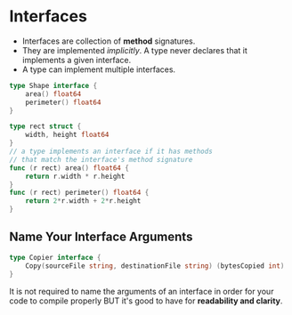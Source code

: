 # Interfaces

- Interfaces are collection of **method** signatures.
- They are implemented _implicitly_.
  A type never declares that it implements a given interface.
- A type can implement multiple interfaces.

```go
type Shape interface {
    area() float64
    perimeter() float64
}

type rect struct {
    width, height float64
}
// a type implements an interface if it has methods
// that match the interface's method signature
func (r rect) area() float64 {
    return r.width * r.height
}
func (r rect) perimeter() float64 {
    return 2*r.width + 2*r.height
}
```

## Name Your Interface Arguments

```go
type Copier interface {
    Copy(sourceFile string, destinationFile string) (bytesCopied int)
}
```

It is not required to name the arguments of an interface in order for your code to compile properly BUT it's good to have for **readability and clarity**.
